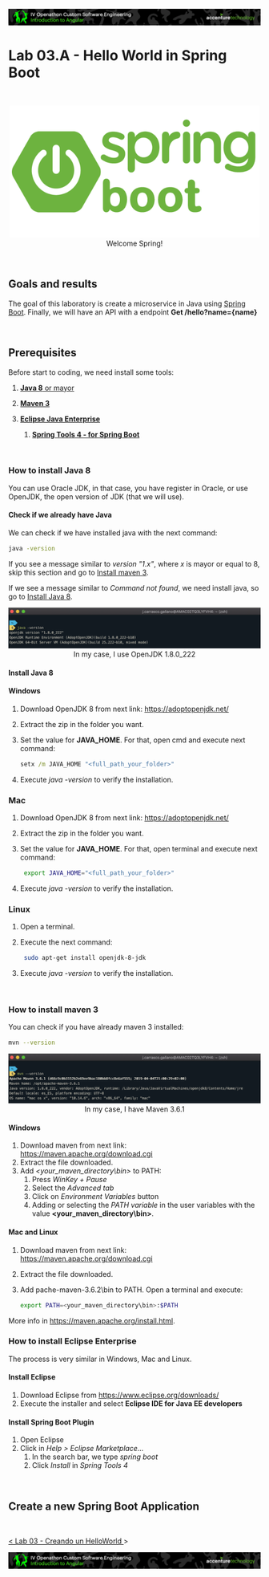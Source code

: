<p align="center">
    <img src="../../resources/header.png">
</p>

# Lab 03.A - Hello World in Spring Boot

<br/>

<p align="center">
<img src="./resources/spring-boot-logo.png" width="500">
<br/>
Welcome Spring!
</p>
<br/>

## Goals and results
The goal of this laboratory is create a microservice in Java using [Spring Boot](https://spring.io/projects/spring-boot). Finally, we will have an API with a endpoint **Get /hello?name={name}**  

<br/>

## Prerequisites

Before start to coding, we need install some tools:

1. [**Java 8** or mayor](#how-to-install-java-8)

2. [**Maven 3**]()

3. [**Eclipse Java Enterprise**]()
   1. [**Spring Tools 4 - for Spring Boot**]()

<br/>

### How to install Java 8

You can use Oracle JDK, in that case, you have register in Oracle, or use OpenJDK, the open version of JDK (that we will use).


#### Check if we already have Java

We can check if we have installed java with the next command:

```sh
java -version
```

If you see a message similar to *version "1.x"*, where *x* is mayor or equal to 8, skip this section and go to [Install maven 3](#how-to-install-maven-3).

If we see a message similar to *Command not found*, we need install java, so go to [Install Java 8](#install-java-8).


<p align="center">
    <img src="./resources/java-version-out.png">
    In my case, I use OpenJDK 1.8.0_222
</p>

#### Install Java 8

#### Windows

1. Download OpenJDK 8 from next link: https://adoptopenjdk.net/
2. Extract the zip in the folder you want.
3. Set the value for **JAVA_HOME**. For that, open cmd and execute next command:

    ```cmd
    setx /m JAVA_HOME "<full_path_your_folder>"
    ```

4. Execute *java -version* to verify the installation.

### Mac

1. Download OpenJDK 8 from next link: https://adoptopenjdk.net/
2. Extract the zip in the folder you want.
3. Set the value for **JAVA_HOME**. For that, open terminal and execute next command:

    ```sh
     export JAVA_HOME="<full_path_your_folder>"
    ```

4. Execute *java -version* to verify the installation.

### Linux

1. Open a terminal.
2. Execute the next command:

   ```sh
    sudo apt-get install openjdk-8-jdk
   ```

3. Execute *java -version* to verify the installation.

<br/>

### How to install maven 3

You can check if you have already maven 3 installed:

```sh
mvn --version
```

<p align="center">
    <img src="./resources/mvn-version-out.png">
    In my case, I have Maven 3.6.1
</p>

#### Windows

1. Download maven from next link: https://maven.apache.org/download.cgi
2. Extract the file downloaded.
3. Add *<your_maven_directory\bin>* to PATH:
   1. Press *WinKey + Pause*
   2. Select the *Advanced tab*
   3. Click on *Environment Variables* button
   4. Adding or selecting the *PATH variable* in the user variables with the value **<your_maven_directory\bin>**.

#### Mac and Linux

1. Download maven from next link: https://maven.apache.org/download.cgi
2. Extract the file downloaded.
3. Add pache-maven-3.6.2\bin to PATH. Open a terminal and execute:

   ```sh
   export PATH=<your_maven_directory\bin>:$PATH
   ```

More info in https://maven.apache.org/install.html.

### How to install Eclipse Enterprise

The process is very similar in Windows, Mac and Linux.

#### Install Eclipse

1. Download Eclipse from https://www.eclipse.org/downloads/
2. Execute the installer and select **Eclipse IDE for Java EE developers**

#### Install Spring Boot Plugin

1. Open Eclipse
2. Click in *Help > Eclipse Marketplace...*
   1. In the search bar, we type *spring boot*
   2. Click *Install* in *Spring Tools 4*

<br/>

## Create a new Spring Boot Application



<br/>

[< Lab 03 - Creando un HelloWorld ](../../lab-03)>

<p align="center">
    <img src="../../resources/header.png">
</p>

